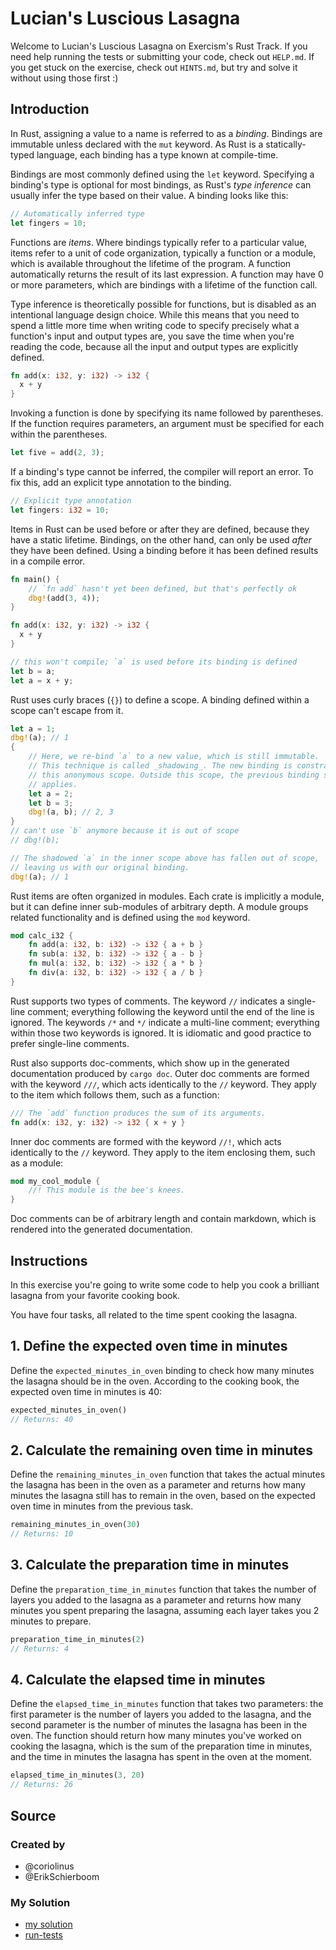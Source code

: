 # Lucian's Luscious Lasagna

Welcome to Lucian's Luscious Lasagna on Exercism's Rust Track.
If you need help running the tests or submitting your code, check out `HELP.md`.
If you get stuck on the exercise, check out `HINTS.md`, but try and solve it without using those first :)

## Introduction

In Rust, assigning a value to a name is referred to as a _binding_. Bindings are immutable unless declared with the `mut` keyword. As Rust is a statically-typed language, each binding has a type known at compile-time.

Bindings are most commonly defined using the `let` keyword. Specifying a binding's type is optional for most bindings, as Rust's _type inference_ can usually infer the type based on their value. A binding looks like this:

```rust
// Automatically inferred type
let fingers = 10;
```

Functions are _items_. Where bindings typically refer to a particular value, items refer to a unit of code organization, typically a function or a module, which is available throughout the lifetime of the program. A function automatically returns the result of its last expression. A function may have 0 or more parameters, which are bindings with a lifetime of the function call.

Type inference is theoretically possible for functions, but is disabled as an intentional language design choice. While this means that you need to spend a little more time when writing code to specify precisely what a function's input and output types are, you save the time when you're reading the code, because all the input and output types are explicitly defined.

```rust
fn add(x: i32, y: i32) -> i32 {
  x + y
}
```

Invoking a function is done by specifying its name followed by parentheses. If the function requires parameters, an argument must be specified for each within the parentheses.

```rust
let five = add(2, 3);
```

If a binding's type cannot be inferred, the compiler will report an error. To fix this, add an explicit type annotation to the binding.

```rust
// Explicit type annotation
let fingers: i32 = 10;
```

Items in Rust can be used before or after they are defined, because they have a static lifetime. Bindings, on the other hand, can only be used _after_ they have been defined. Using a binding before it has been defined results in a compile error.

```rust
fn main() {
    // `fn add` hasn't yet been defined, but that's perfectly ok
    dbg!(add(3, 4));
}

fn add(x: i32, y: i32) -> i32 {
  x + y
}
```

```rust
// this won't compile; `a` is used before its binding is defined
let b = a;
let a = x + y;
```

Rust uses curly braces (`{}`) to define a scope. A binding defined within a scope can't escape from it.

```rust
let a = 1;
dbg!(a); // 1
{
    // Here, we re-bind `a` to a new value, which is still immutable.
    // This technique is called _shadowing_. The new binding is constrained to
    // this anonymous scope. Outside this scope, the previous binding still
    // applies.
    let a = 2;
    let b = 3;
    dbg!(a, b); // 2, 3
}
// can't use `b` anymore because it is out of scope
// dbg!(b);

// The shadowed `a` in the inner scope above has fallen out of scope,
// leaving us with our original binding.
dbg!(a); // 1
```

Rust items are often organized in modules. Each crate is implicitly a module, but it can define inner sub-modules of arbitrary depth. A module groups related functionality and is defined using the `mod` keyword.

```rust
mod calc_i32 {
    fn add(a: i32, b: i32) -> i32 { a + b }
    fn sub(a: i32, b: i32) -> i32 { a - b }
    fn mul(a: i32, b: i32) -> i32 { a * b }
    fn div(a: i32, b: i32) -> i32 { a / b }
}
```

Rust supports two types of comments. The keyword `//` indicates a single-line comment; everything following the keyword until the end of the line is ignored. The keywords `/*` and `*/` indicate a multi-line comment; everything within those two keywords is ignored. It is idiomatic and good practice to prefer single-line comments.

Rust also supports doc-comments, which show up in the generated documentation produced by `cargo doc`. Outer doc comments are formed with the keyword `///`, which acts identically to the `//` keyword. They apply to the item which follows them, such as a function:

```rust
/// The `add` function produces the sum of its arguments.
fn add(x: i32, y: i32) -> i32 { x + y }
```

Inner doc comments are formed with the keyword `//!`, which acts identically to the `//` keyword. They apply to the item enclosing them, such as a module:

```rust
mod my_cool_module {
    //! This module is the bee's knees.
}
```

Doc comments can be of arbitrary length and contain markdown, which is rendered into the generated documentation.

## Instructions

In this exercise you're going to write some code to help you cook a brilliant lasagna from your favorite cooking book.

You have four tasks, all related to the time spent cooking the lasagna.

## 1. Define the expected oven time in minutes

Define the `expected_minutes_in_oven` binding to check how many minutes the lasagna should be in the oven. According to the cooking book, the expected oven time in minutes is 40:

```rust
expected_minutes_in_oven()
// Returns: 40
```

## 2. Calculate the remaining oven time in minutes

Define the `remaining_minutes_in_oven` function that takes the actual minutes the lasagna has been in the oven as a parameter and returns how many minutes the lasagna still has to remain in the oven, based on the expected oven time in minutes from the previous task.

```rust
remaining_minutes_in_oven(30)
// Returns: 10
```

## 3. Calculate the preparation time in minutes

Define the `preparation_time_in_minutes` function that takes the number of layers you added to the lasagna as a parameter and returns how many minutes you spent preparing the lasagna, assuming each layer takes you 2 minutes to prepare.

```rust
preparation_time_in_minutes(2)
// Returns: 4
```

## 4. Calculate the elapsed time in minutes

Define the `elapsed_time_in_minutes` function that takes two parameters: the first parameter is the number of layers you added to the lasagna, and the second parameter is the number of minutes the lasagna has been in the oven. The function should return how many minutes you've worked on cooking the lasagna, which is the sum of the preparation time in minutes, and the time in minutes the lasagna has spent in the oven at the moment.

```rust
elapsed_time_in_minutes(3, 20)
// Returns: 26
```

## Source

### Created by

- @coriolinus
- @ErikSchierboom

### My Solution

- [my solution](./lib/*[.]rs)
- [run-tests](./run-tests-rust.txt)
